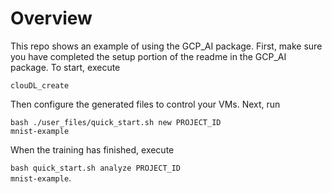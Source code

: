 # Overview
This repo shows an example of using the GCP_AI package. First, make sure you have completed the setup portion
 of the readme in the GCP_AI package. To start, execute 

<code>clouDL_create</code>

Then configure the generated files to control your VMs. Next, run

<code>bash ./user_files/quick_start.sh new PROJECT_ID mnist-example</code>

When the training has finished, execute 

<code>bash quick_start.sh analyze PROJECT_ID mnist-example</code>.